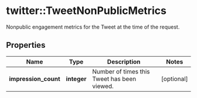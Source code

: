 # twitter::TweetNonPublicMetrics

Nonpublic engagement metrics for the Tweet at the time of the request.

## Properties
Name | Type | Description | Notes
------------ | ------------- | ------------- | -------------
**impression_count** | **integer** | Number of times this Tweet has been viewed. | [optional] 


